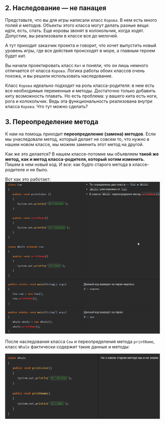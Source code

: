 ## 2. Наследование — не панацея

Представьте, что вы для игры написали класс `Корова`. В нем есть много полей и методов. Объекты этого класса могут делать разные вещи: идти, есть, спать. Еще коровы звонят в колокольчик, когда ходят. Допустим, вы реализовали в классе все до мелочей.

А тут приходит заказчик проекта и говорит, что хочет выпустить новый уровень игры, где все действия происходят в море, а главным героем будет кит.

Вы начали проектировать класс `Кит` и поняли, что он лишь немного отличается от класса `Корова`. Логика работы обоих классов очень похожа, и вы решили использовать наследование.

Класс `Корова` идеально подходит на роль класса-родителя: в нем есть все необходимые переменные и методы. Достаточно только добавить киту возможность плавать. Но есть проблема: у вашего кита есть ноги, рога и колокольчик. Ведь эта функциональность реализована внутри класса `Корова`. Что тут можно сделать?

## 3. Переопределение метода

К нам на помощь приходит **переопределение (замена) методов**. Если мы унаследовали метод, который делает не совсем то, что нужно в нашем новом классе, мы можем заменить этот метод на другой.

Как же это делается? В нашем классе-потомке мы объявляем **такой же метод, как и метод класса-родителя, который хотим изменить.** Пишем в нем новый код. И все: как будто старого метода в классе-родителе и не было.

Вот как это работает:
![Pasted image 20231206151620.png](..%2Fimg%2Flevel18%2FPasted%20image%2020231206151620.png)

После наследования класса `Cow` и переопределения метода `printName`, класс `Whale` фактически содержит такие данные и методы:

![Pasted image 20231206151638.png](..%2Fimg%2Flevel18%2FPasted%20image%2020231206151638.png)